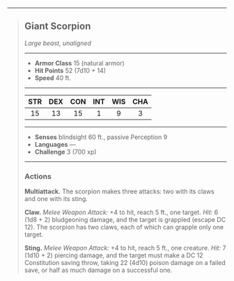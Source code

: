 ***
> ## Giant Scorpion
> *Large beast, unaligned*
> 
> ***
> 
> - **Armor Class** 15 (natural armor)
> - **Hit Points** 52 (7d10 + 14)
> - **Speed** 40 ft.
> 
> ***
> 
> |STR|DEX|CON|INT|WIS|CHA|
> |:---:|:---:|:---:|:---:|:---:|:---:|
> |15|13|15|1|9|3|
> 
> ***
> 
> - **Senses** blindsight 60 ft., passive Perception 9
> - **Languages** —
> - **Challenge** 3 (700 xp)
> 
> ***
> 
> ### Actions
> **Multiattack.** The scorpion makes three attacks: two with its claws and one with its sting.
> 
> **Claw.** *Melee Weapon Attack:* +4 to hit, reach 5 ft., one target. *Hit:* 6 (1d8 + 2) bludgeoning damage, and the target is grappled (escape DC 12). The scorpion has two claws, each of which can grapple only one target.
> 
> **Sting.** *Melee Weapon Attack:* +4 to hit, reach 5 ft., one creature. *Hit:* 7 (1d10 + 2) piercing damage, and the target must make a DC 12 Constitution saving throw, taking 22 (4d10) poison damage on a failed save, or half as much damage on a successful one.